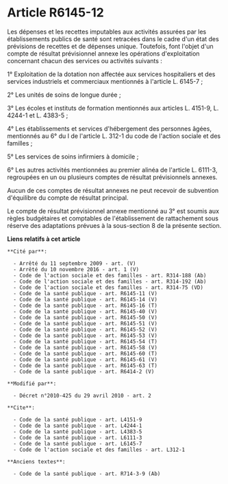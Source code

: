 # Article R6145-12

Les dépenses et les recettes imputables aux activités assurées par les établissements publics de santé sont retracées dans le
cadre d'un état des prévisions de recettes et de dépenses unique. Toutefois, font l'objet d'un compte de résultat
prévisionnel annexe les opérations d'exploitation concernant chacun des services ou activités suivants : 

1° Exploitation de la dotation non affectée aux services hospitaliers et des services industriels et commerciaux mentionnés à
l'article L. 6145-7 ; 

2° Les unités de soins de longue durée ; 

3° Les écoles et instituts de formation mentionnés aux articles L. 4151-9, L. 4244-1 et L. 4383-5 ; 

4° Les établissements et services d'hébergement des personnes âgées, mentionnés au 6° du I de l'article L. 312-1 du code de
l'action sociale et des familles ; 

5° Les services de soins infirmiers à domicile ; 

6° Les autres activités mentionnées au premier alinéa de l'article L. 6111-3, regroupées en un ou plusieurs comptes de
résultat prévisionnels annexes. 

Aucun de ces comptes de résultat annexes ne peut recevoir de subvention d'équilibre du compte de résultat principal. 

Le compte de résultat prévisionnel annexe mentionné au 3° est soumis aux règles budgétaires et comptables de l'établissement
de rattachement sous réserve des adaptations prévues à la sous-section 8 de la présente section.

**Liens relatifs à cet article**

	**Cité par**:

	  - Arrêté du 11 septembre 2009 - art. (V)
	  - Arrêté du 10 novembre 2016 - art. 1 (V)
	  - Code de l'action sociale et des familles - art. R314-188 (Ab)
	  - Code de l'action sociale et des familles - art. R314-192 (Ab)
	  - Code de l'action sociale et des familles - art. R314-75 (VD)
	  - Code de la santé publique - art. R6145-11 (V)
	  - Code de la santé publique - art. R6145-14 (V)
	  - Code de la santé publique - art. R6145-16 (T)
	  - Code de la santé publique - art. R6145-40 (V)
	  - Code de la santé publique - art. R6145-50 (V)
	  - Code de la santé publique - art. R6145-51 (V)
	  - Code de la santé publique - art. R6145-52 (V)
	  - Code de la santé publique - art. R6145-53 (V)
	  - Code de la santé publique - art. R6145-54 (T)
	  - Code de la santé publique - art. R6145-58 (V)
	  - Code de la santé publique - art. R6145-60 (T)
	  - Code de la santé publique - art. R6145-61 (V)
	  - Code de la santé publique - art. R6145-63 (T)
	  - Code de la santé publique - art. R6414-2 (V)

	**Modifié par**:

	  - Décret n°2010-425 du 29 avril 2010 - art. 2

	**Cite**:

	  - Code de la santé publique - art. L4151-9
	  - Code de la santé publique - art. L4244-1
	  - Code de la santé publique - art. L4383-5
	  - Code de la santé publique - art. L6111-3
	  - Code de la santé publique - art. L6145-7
	  - Code de l'action sociale et des familles - art. L312-1

	**Anciens textes**:

	  - Code de la santé publique - art. R714-3-9 (Ab)
